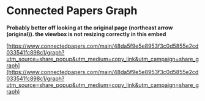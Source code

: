 # Connected Papers Graph

**Probably better off looking at the original page (northeast arrow (original)). the viewbox is not resizing correctly in this embed**

[https://www.connectedpapers.com/main/48da5f9e5e8953f3c0d5855e2cd033541fc898c1/graph?utm_source=share_popup&utm_medium=copy_link&utm_campaign=share_graph](https://www.connectedpapers.com/main/48da5f9e5e8953f3c0d5855e2cd033541fc898c1/graph?utm_source=share_popup&utm_medium=copy_link&utm_campaign=share_graph)